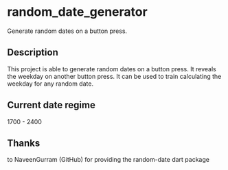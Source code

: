 # random_date_generator

Generate random dates on a button press.

## Description

This project is able to generate random dates on a button press.
It reveals the weekday on another button press.
It can be used to train calculating the weekday for any random date.

## Current date regime
1700 - 2400

## Thanks
to NaveenGurram (GitHub) for providing the random-date dart package
